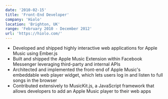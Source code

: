 ```yaml
---
date: '2010-02-15'
title: 'Front-End Developer'
company: 'Hiolo'
location: 'Brighton, UK'
range: 'February 2010 - December 2012'
url: 'https://hiolo.com/'
---
```


- Developed and shipped highly interactive web applications for Apple Music using Ember.js
- Built and shipped the Apple Music Extension within Facebook Messenger leveraging third-party and internal APIs
- Architected and implemented the front-end of Apple Music's embeddable web player widget, which lets users log in and listen to full songs in the browser
- Contributed extensively to MusicKit.js, a JavaScript framework that allows developers to add an Apple Music player to their web apps

